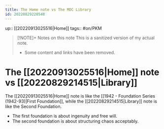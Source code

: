 ```yaml
---
title: The Home note vs The MOC Library
id: 20220829220548
---
```

up:: [[20220913025516|Home]]
tags:: #on/PKM 

> [!NOTE]+ Notes on this note
> This is a sanitized version of my actual note. 
> - Some content and links have been removed.

# The [[20220913025516|Home]] note vs [[20220829214515|Library]]
The [[20220913025516|Home]] note is like the [[1942 - Foundation Series (1942-93)|First Foundation]], while the [[20220829214515|Library]] note is like the Second Foundation. 

- The first foundation is about ingenuity and free will. 
- The second foundation is about structuring chaos acceptably. 